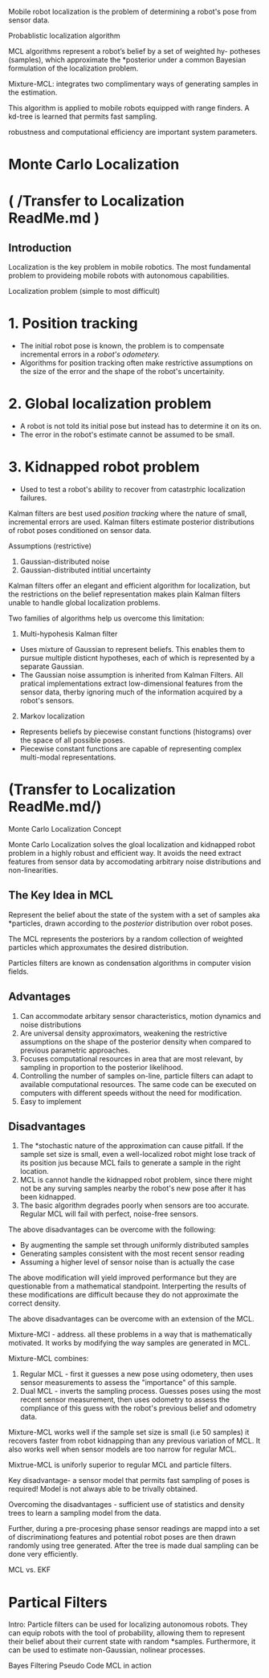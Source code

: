 Mobile robot localization is the problem of determining a robot's pose from sensor data.

Probablistic localization algorithm 

MCL algorithms represent a robot’s belief by a set of weighted hy- potheses (samples), which approximate the *posterior under a common Bayesian formulation of the localization problem.

Mixture-MCL: integrates two complimentary ways of generating samples in the estimation. 

This algorithm is applied to mobile robots equipped with range finders. A kd-tree is learned that permits fast sampling. 

robustness and computational efficiency are important system parameters. 



# Monte Carlo Localization 

# ( /Transfer to Localization ReadMe.md )

Introduction
---

Localization is the key problem in mobile robotics. The most fundamental problem to provideing mobile robots with autonomous capabilities. 

Localization problem (simple to most difficult)

# 1. Position tracking 
   * The initial robot pose is known, the problem is to compensate incremental errors in a *robot's odometery.*
   * Algorithms for position tracking often make restrictive assumptions on the size of the error and the shape of the robot's uncertainity.
# 2. Global localization problem
   * A robot is not told its initial pose but instead has to determine it on its on. 
   * The error in the robot's estimate cannot be assumed to be small.
# 3. Kidnapped robot problem
   * Used to test a robot's ability to recover from catastrphic localization failures. 
 
 Kalman filters are best used *position tracking* where the nature of small, incremental errors are used. 
 Kalman filters estimate posterior distributions of robot poses conditioned on sensor data. 
 
 Assumptions (restrictive)
 1. Gaussian-distributed noise
 2. Gaussian-distributed intitial uncertainty
 
 Kalman filters offer an elegant and efficient algorithm for localization, but the restrictions on the belief representation makes plain Kalman filters unable to handle global localization problems.
 
 Two families of algorithms help us overcome this limitation:
 
 1. Multi-hypohesis Kalman filter
   * Uses mixture of Gaussian to represent beliefs. This enables them to pursue multiple disticnt hypotheses, each of which is represented by a separate Gaussian. 
   * The Gaussian noise assumption is inherited from Kalman Filters. All pratical implementations extract low-dimensional features from the sensor data, therby ignoring much of the information acquired by a robot's sensors. 
 2. Markov localization 
   * Represents beliefs by piecewise constant functions (histograms) over the space of all possible poses. 
   * Piecewise constant functions are capable of representing complex multi-modal representations.
# (Transfer to Localization ReadMe.md/)

Monte Carlo Localization Concept

Monte Carlo Localization solves the gloal localization and kidnapped robot problem in a highly robust and efficient way. It avoids the need extract features from sensor data by accomodating arbitrary noise distributions and non-linearities. 

The Key Idea in MCL
---

Represent the belief about the state of the system with a set of samples aka *particles, drawn according to the *posterior* distribution over robot poses. 

The MCL represents the posteriors by a random collection of weighted particles which approxumates the desired distribution. 

Particles filters are known as condensation algorithms in computer vision fields.

Advantages
---

1. Can accommodate arbitary sensor characteristics, motion dynamics and noise distributions
2. Are universal density approximators, weakening the restrictive assumptions on the shape of the posterior density when compared to previous parametric approaches. 
3. Focuses computational resources in area that are most relevant, by sampling in proportion to the posterior likelihood.
4. Controlling the number of samples on-line, particle filters can adapt to available computational resources. The same code can be executed on computers with different speeds without the need for modification. 
5. Easy to implement 


Disadvantages
---

1. The *stochastic nature of the approximation can cause pitfall. If the sample set size is small, even a well-localized robot might lose track of its position jus because MCL fails to generate a sample in the right location. 
2. MCL is cannot handle the kidnapped robot problem, since there might not be any surving samples nearby the robot's new pose after it has been kidnapped. 
3. The basic algorithm degrades poorly when sensors are too accurate. Regular MCL will fail with perfect, noise-free sensors.

The above disadvantages can be overcome with the following: 

 * By augmenting the sample set through uniformly distributed samples
 * Generating samples consistent with the most recent sensor reading
 * Assuming a higher level of sensor noise than is actually the case 
 
 The above modification will yield improved performance but they are questionable from a mathematical standpoint. Interperting the results of these modifications are difficult because they do not approximate the correct density. 


The above disadvantages can be overcome with an extension of the MCL.

Mixture-MCl - address. all these problems in a way that is mathematically motivated. It works by modifying the way samples are generated in MCL. 

Mixture-MCL combines: 
1. Regular MCL - first it guesses a new pose using odometery, then uses sensor measurements to assess the "importance" of this sample.
2. Dual MCL - inverts the sampling process. Guesses poses using the most recent sensor measurement, then uses odometry to assess the compliance of this guess with the robot's previous belief and odometry data. 

Mixture-MCL works well if the sample set size is small (i.e 50 samples) it recovers faster from robot kidnapping than any previous variation of MCL. It also works well when sensor models are too narrow for regular MCL. 

Mixtrue-MCL is uniforly superior to regular MCL and particle filters. 

Key disadvantage- a sensor model that permits fast sampling of poses is required! Model is not always able to be trivally obtained. 

Overcoming the disadvantages - sufficient use of statistics and density trees to learn a sampling model from the data. 

Further, during a pre-procesing phase sensor readings are mappd into a set of discriminationg features and potential robot poses are then drawn randomly using tree generated. After the tree is made dual sampling can be done very efficiently. 






MCL vs. EKF 

# Partical Filters 

Intro: Particle filters can be used for localizing autonomous robots. They can equip robots with the tool of probability, allowing them to represent their belief about their current state with random *samples. Furthermore, it can be used to estimate non-Gaussian, nolinear processes. 






Bayes Filtering
Pseudo Code
MCL in action
